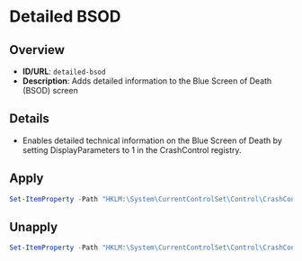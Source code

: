 # Detailed BSOD

## Overview
- **ID/URL**: `detailed-bsod`
- **Description**: Adds detailed information to the Blue Screen of Death (BSOD) screen



## Details

- Enables detailed technical information on the Blue Screen of Death by setting DisplayParameters to 1 in the CrashControl registry.





## Apply

```powershell
Set-ItemProperty -Path "HKLM:\System\CurrentControlSet\Control\CrashControl" -Name "Value" -Type DWord -Value 1

```

## Unapply

```powershell
Set-ItemProperty -Path "HKLM:\System\CurrentControlSet\Control\CrashControl" -Name "Value" -Type DWord -Value 0

```
